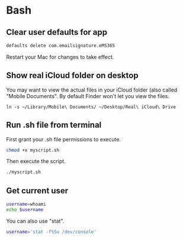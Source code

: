 # Bash

## Clear user defaults for app

```bash
defaults delete com.emailsignature.eMS365
```

Restart your Mac for changes to take effect.

## Show real iCloud folder on desktop

You may want to view the actual files in your iCloud folder \(also called "Mobile Documents". By default Finder won't let you view the files.

```text
ln -s ~/Library/Mobile\ Documents/ ~/Desktop/Real\ iCloud\ Drive
```

## Run .sh file from terminal

First grant your .sh file permissions to execute.

```bash
chmod +x myscript.sh
```

Then execute the script.

```bash
./myscript.sh
```

## Get current user

```bash
username=whoami
echo $username
```

You can also use "stat".

```bash
username='stat -f%Su /dev/console'
```



